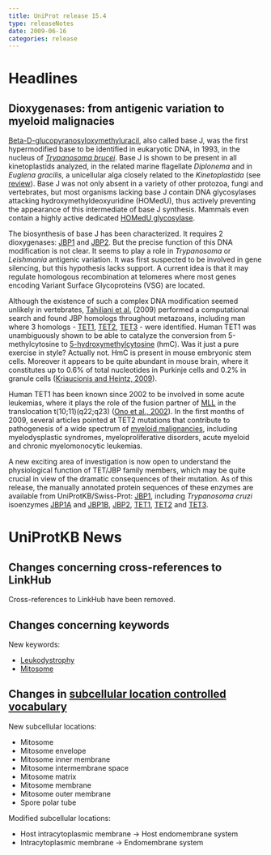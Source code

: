 ```yaml
---
title: UniProt release 15.4
type: releaseNotes
date: 2009-06-16
categories: release
---
```


# Headlines

## Dioxygenases: from antigenic variation to myeloid malignacies

[Beta-D-glucopyranosyloxymethyluracil](http://www.ncbi.nlm.nih.gov/pubmed/8261512), also called base J, was the first hypermodified base to be identified in eukaryotic DNA, in 1993, in the nucleus of [_Trypanosoma brucei_](http://en.wikipedia.org/wiki/Trypanosoma_brucei). Base J is shown to be present in all kinetoplastids analyzed, in the related marine flagellate _Diplonema_ and in _Euglena gracilis_, a unicellular alga closely related to the _Kinetoplastida_ (see [review](http://www.ncbi.nlm.nih.gov/pubmed/18729733?report=DocSum)). Base J was not only absent in a variety of other protozoa, fungi and vertebrates, but most organisms lacking base J contain DNA glycosylases attacking hydroxymethyldeoxyuridine (HOMedU), thus actively preventing the appearance of this intermediate of base J synthesis. Mammals even contain a highly active dedicated [HOMedU glycosylase](https://www.uniprot.org/uniprotkb?query=key%3Asmug1_*).

The biosynthesis of base J has been characterized. It requires 2 dioxygenases: [JBP1](https://www.uniprot.org/uniprotkb?query=key%3AJBP1_*) and [JBP2](https://www.uniprot.org/uniprotkb?query=key%3AJBP2_*). But the precise function of this DNA modification is not clear. It seems to play a role in _Trypanosoma_ or _Leishmania_ antigenic variation. It was first suspected to be involved in gene silencing, but this hypothesis lacks support. A current idea is that it may regulate homologous recombination at telomeres where most genes encoding Variant Surface Glycoproteins (VSG) are located.

Although the existence of such a complex DNA modification seemed unlikely in vertebrates, [Tahiliani et al.](http://www.ncbi.nlm.nih.gov/pubmed/19372391) (2009) performed a computational search and found JBP homologs throughout metazoans, including man where 3 homologs - [TET1](https://www.uniprot.org/uniprotkb/Q8NFU7), [TET2](https://www.uniprot.org/uniprotkb/Q6N021), [TET3](https://www.uniprot.org/uniprotkb/O43151) - were identified. Human TET1 was unambiguously shown to be able to catalyze the conversion from 5-methylcytosine to [5-hydroxymethylcytosine](http://en.wikipedia.org/wiki/5-hydroxymethylcytosine) (hmC). Was it just a pure exercise in style? Actually not. HmC is present in mouse embryonic stem cells. Moreover it appears to be quite abundant in mouse brain, where it constitutes up to 0.6% of total nucleotides in Purkinje cells and 0.2% in granule cells ([Kriaucionis and Heintz, 2009](http://www.ncbi.nlm.nih.gov/pubmed/19372393)).

Human TET1 has been known since 2002 to be involved in some acute leukemias, where it plays the role of the fusion partner of [MLL](https://www.uniprot.org/uniprotkb/Q03164) in the translocation t(10;11)(q22;q23) ([Ono et al., 2002](http://www.ncbi.nlm.nih.%20%20%20%20%20%20%20%20gov/pubmed/12124344)). In the first months of 2009, several articles pointed at TET2 mutations that contribute to pathogenesis of a wide spectrum of [myeloid malignancies](http://www.ncbi.nlm.%20%20%20%20%20%20%20%20nih.gov/pubmed/19483684,19474426,19372255,19295549,19262601,19262599,19420352), including myelodysplastic syndromes, myeloproliferative disorders, acute myeloid and chronic myelomonocytic leukemias.

A new exciting area of investigation is now open to understand the physiological function of TET/JBP family members, which may be quite crucial in view of the dramatic consequences of their mutation. As of this release, the manually annotated protein sequences of these enzymes are available from UniProtKB/Swiss-Prot: [JBP1](https://www.uniprot.org/uniprotkb?query=key%3AJBP1_*), including _Trypanosoma cruzi_ isoenzymes [JBP1A](https://www.uniprot.org/uniprotkb/Q4DBW3) and [JBP1B](https://www.uniprot.org/uniprotkb/Q4DLX9), [JBP2](https://www.uniprot.org/uniprotkb?query=key%3AJBP2_*), [TET1](https://www.uniprot.org/uniprotkb?query=key%3ATET1_*), [TET2](https://www.uniprot.org/uniprotkb?query=key%3ATET2_*) and [TET3](https://www.uniprot.org/uniprotkb?query=key%3ATET3_*).

# UniProtKB News

## Changes concerning cross-references to LinkHub

Cross-references to LinkHub have been removed.

## Changes concerning keywords

New keywords:

- [Leukodystrophy](https://www.uniprot.org/keywords/KW-1026)
- [Mitosome](https://www.uniprot.org/keywords/KW-1025)

## Changes in [subcellular location controlled vocabulary](https://ftp.uniprot.org/pub/databases/uniprot/current_release/knowledgebase/complete/docs/subcell)

New subcellular locations:

- Mitosome
- Mitosome envelope
- Mitosome inner membrane
- Mitosome intermembrane space
- Mitosome matrix
- Mitosome membrane
- Mitosome outer membrane
- Spore polar tube

Modified subcellular locations:

- Host intracytoplasmic membrane -&gt; Host endomembrane system
- Intracytoplasmic membrane -&gt; Endomembrane system
